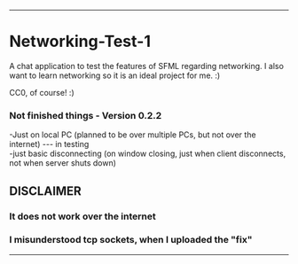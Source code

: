 *****************************************

# Networking-Test-1
A chat application to test the features of SFML regarding networking.
I also want to learn networking so it is an ideal project for me. :)
	
CC0, of course! :)

### Not finished things - Version 0.2.2
-Just on local PC (planned to be over multiple PCs, but not over the internet) --- in testing  
-just basic disconnecting (on window closing, just when client disconnects, not when server shuts down)  

## DISCLAIMER
### It does not work over the internet
### I misunderstood tcp sockets, when I uploaded the "fix"

*****************************************
